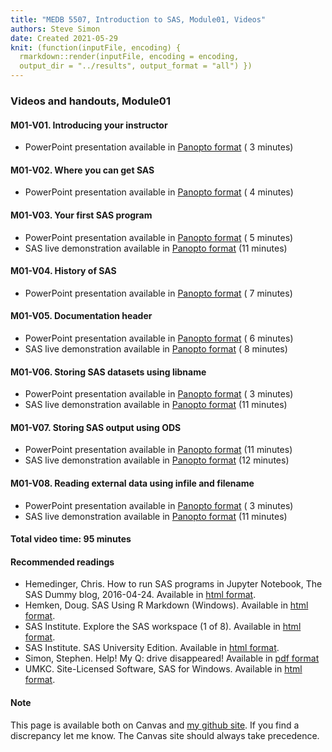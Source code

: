```yaml
---
title: "MEDB 5507, Introduction to SAS, Module01, Videos"
authors: Steve Simon
date: Created 2021-05-29
knit: (function(inputFile, encoding) {
  rmarkdown::render(inputFile, encoding = encoding,
  output_dir = "../results", output_format = "all") }) 
---
```


### Videos and handouts, Module01

#### M01-V01. Introducing your instructor

+ PowerPoint presentation available in [Panopto format][m01v01] ( 3 minutes)

#### M01-V02. Where you can get SAS

+ PowerPoint presentation available in [Panopto format][m01v02] ( 4 minutes)

#### M01-V03. Your first SAS program

+ PowerPoint presentation available in [Panopto format][m01V03] ( 5 minutes)
+ SAS live demonstration available in [Panopto format][m01v03a] (11 minutes)

#### M01-V04. History of SAS
+ PowerPoint presentation available in [Panopto format][m01v04] ( 7 minutes)

#### M01-V05. Documentation header

+ PowerPoint presentation available in [Panopto format][m01v05] ( 6 minutes)
+ SAS live demonstration available in [Panopto format][m01v05a] ( 8 minutes)

#### M01-V06. Storing SAS datasets using libname

+ PowerPoint presentation available in [Panopto format][m01v06] ( 3 minutes)
+ SAS live demonstration available in [Panopto format][m01v06a] (11 minutes)

#### M01-V07. Storing SAS output using ODS

+ PowerPoint presentation available in [Panopto format][m01v07] (11 minutes)
+ SAS live demonstration available in [Panopto format][m01v07a] (12 minutes)

#### M01-V08. Reading external data using infile and filename

+ PowerPoint presentation available in [Panopto format][m01v08] ( 3 minutes)
+ SAS live demonstration available in [Panopto format][m01v08a] (11 minutes)

#### Total video time: 95 minutes

#### Recommended readings

+ Hemedinger, Chris. How to run SAS programs in Jupyter Notebook, The SAS Dummy blog, 2016-04-24. Available in [html format][hem1].
+ Hemken, Doug. SAS Using R Markdown (Windows). Available in [html format][hem2].
+ SAS Institute. Explore the SAS workspace (1 of 8). Available in [html format][sas1].
+ SAS Institute. SAS University Edition. Available in [html format][sas2].
+ Simon, Stephen. Help! My Q: drive disappeared! Available in [pdf format][sim1]
+ UMKC. Site-Licensed Software, SAS for Windows. Available in [html format][umk1].

#### Note

This page is available both on Canvas and [my github site][git0]. If you find a discrepancy let me know. The Canvas site should always take precedence.

[git0]: https://github.com/pmean/introduction-to-SAS/blob/master/modules/5507-01-videos.md

[hem1]: https://blogs.sas.com/content/sasdummy/2016/04/24/how-to-run-sas-programs-in-jupyter-notebook/
[hem2]: https://www.ssc.wisc.edu/~hemken/SASworkshops/Markdown/SASmarkdown.html
[sas1]: http://support.sas.com/training/sas94/m3_1.htm
[sas2]: https://www.sas.com/en_us/software/university-edition.html
[sim1]: https://github.com/pmean/introduction-to-sql/blob/master/results/m01-lost-drive.pdf
[umk1]: https://www.umkc.edu/is/support/services/software/siteLicensed/SAS/Index.asp

[m01v01]: https://umkc.hosted.panopto.com/Panopto/Pages/Viewer.aspx?id=700eeac6-121e-46d6-a080-ad4500e4c370
[m01v02]: https://umkc.hosted.panopto.com/Panopto/Pages/Viewer.aspx?id=a1030297-ab65-4916-a913-ad4500e5d72a
[m01v03]: https://umkc.hosted.panopto.com/Panopto/Pages/Viewer.aspx?id=c9b57b4f-3c10-4452-846e-ad4500e79d1c
[m01v04]: https://umkc.hosted.panopto.com/Panopto/Pages/Viewer.aspx?id=581a095f-76d2-4cc4-9915-ad4500e9258b
[m01v05]: https://umkc.hosted.panopto.com/Panopto/Pages/Viewer.aspx?id=7f15273f-eac7-44b0-8185-ad4500ec1910
[m01v06]: https://umkc.hosted.panopto.com/Panopto/Pages/Viewer.aspx?id=8939958a-d768-45dc-b544-ad4500f6261a
[m01v07]: https://umkc.hosted.panopto.com/Panopto/Pages/Viewer.aspx?id=585aaf55-3c25-4e7d-969b-ad4500f74c55
[m01v08]: https://umkc.hosted.panopto.com/Panopto/Pages/Viewer.aspx?id=e2e5c875-eb04-48c5-8764-ad4500f838ae

[m01v03a]: https://umkc.hosted.panopto.com/Panopto/Pages/Viewer.aspx?id=1151e938-5f2c-4e76-bc0f-ad4500fb91a5
[m01v05a]: https://umkc.hosted.panopto.com/Panopto/Pages/Viewer.aspx?id=0b8e1d29-5f3f-4b3e-94ca-ad4501006f02
[m01v06a]: https://umkc.hosted.panopto.com/Panopto/Pages/Viewer.aspx?id=963be955-cb09-48d5-973b-ad45010475c7
[m01v07a]: https://umkc.hosted.panopto.com/Panopto/Pages/Viewer.aspx?id=dea22af5-cc6f-4ec6-9034-ad4501080b71
[m01v08a]: https://umkc.hosted.panopto.com/Panopto/Pages/Viewer.aspx?id=8675ded2-f735-407b-87ef-ad4501107d0e

